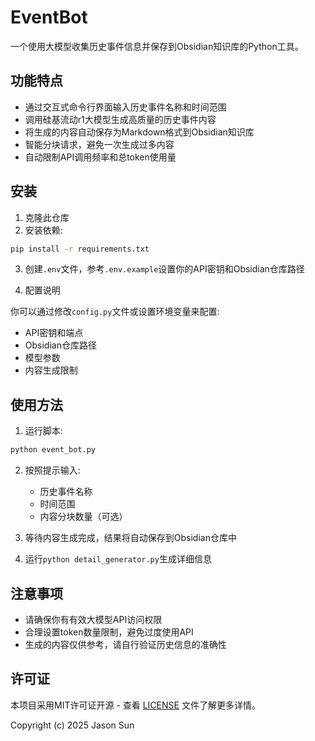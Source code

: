 # EventBot

一个使用大模型收集历史事件信息并保存到Obsidian知识库的Python工具。

## 功能特点

- 通过交互式命令行界面输入历史事件名称和时间范围
- 调用硅基流动r1大模型生成高质量的历史事件内容
- 将生成的内容自动保存为Markdown格式到Obsidian知识库
- 智能分块请求，避免一次生成过多内容
- 自动限制API调用频率和总token使用量

## 安装

1. 克隆此仓库
2. 安装依赖:

```bash
pip install -r requirements.txt
```

3. 创建`.env`文件，参考`.env.example`设置你的API密钥和Obsidian仓库路径

4. 配置说明

你可以通过修改`config.py`文件或设置环境变量来配置:

- API密钥和端点
- Obsidian仓库路径
- 模型参数
- 内容生成限制

## 使用方法

1. 运行脚本:

```bash
python event_bot.py
```

2. 按照提示输入:
   - 历史事件名称
   - 时间范围
   - 内容分块数量（可选）

3. 等待内容生成完成，结果将自动保存到Obsidian仓库中

4. 运行`python detail_generator.py`生成详细信息

## 注意事项

- 请确保你有有效大模型API访问权限
- 合理设置token数量限制，避免过度使用API
- 生成的内容仅供参考，请自行验证历史信息的准确性

## 许可证

本项目采用MIT许可证开源 - 查看 [LICENSE](LICENSE) 文件了解更多详情。

Copyright (c) 2025 Jason Sun
